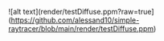 ![alt text](render/testDiffuse.ppm?raw=true](https://github.com/alessand10/simple-raytracer/blob/main/render/testDiffuse.ppm)
